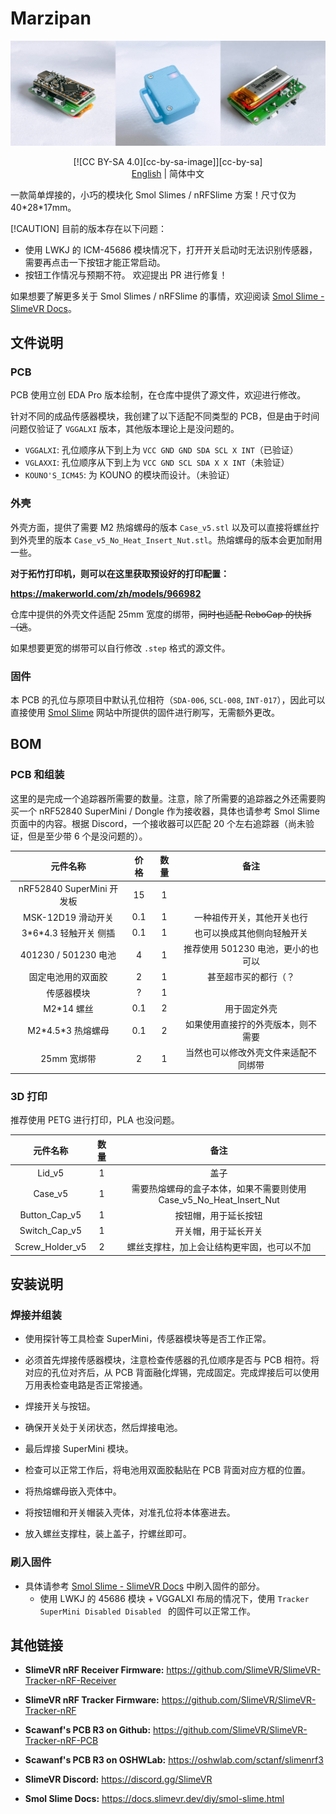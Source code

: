# Marzipan

![sample](.\assets\sample.jpg)

<div style="text-align: center">[![CC BY-SA 4.0][cc-by-sa-image]][cc-by-sa]</div>

<div style="text-align: center"><a href="./README.md">English</a> | 简体中文</div>

一款简单焊接的，小巧的模块化 Smol Slimes / nRFSlime 方案！尺寸仅为 40\*28\*17mm。

[!CAUTION]
目前的版本存在以下问题：
- 使用 LWKJ 的 ICM-45686 模块情况下，打开开关启动时无法识别传感器，需要再点击一下按钮才能正常启动。
- 按钮工作情况与预期不符。
欢迎提出 PR 进行修复！

如果想要了解更多关于 Smol Slimes / nRFSlime 的事情，欢迎阅读 [Smol Slime - SlimeVR Docs](https://docs.slimevr.dev/diy/smol-slime.html)。

## 文件说明

### PCB

PCB 使用立创 EDA Pro 版本绘制，在仓库中提供了源文件，欢迎进行修改。

针对不同的成品传感器模块，我创建了以下适配不同类型的 PCB，但是由于时间问题仅验证了 `VGGALXI` 版本，其他版本理论上是没问题的。

- `VGGALXI`: 孔位顺序从下到上为 `VCC GND GND SDA SCL X INT`（已验证）
- `VGLAXXI`: 孔位顺序从下到上为 `VCC GND SCL SDA X X INT`（未验证）
- `KOUNO'S_ICM45`: 为 KOUNO 的模块而设计。（未验证）

### 外壳

外壳方面，提供了需要 M2 热熔螺母的版本 `Case_v5.stl` 以及可以直接将螺丝拧到外壳里的版本 `Case_v5_No_Heat_Insert_Nut.stl`。热熔螺母的版本会更加耐用一些。

**对于拓竹打印机，则可以在这里获取预设好的打印配置：**

**https://makerworld.com/zh/models/966982**

仓库中提供的外壳文件适配 25mm 宽度的绑带，~~同时也适配 ReboCap 的快拆（逃~~。

如果想要更宽的绑带可以自行修改 `.step` 格式的源文件。

### 固件

本 PCB 的孔位与原项目中默认孔位相符（`SDA-006`, `SCL-008`, `INT-017`），因此可以直接使用 [Smol Slime](https://docs.slimevr.dev/diy/smol-slime.html) 网站中所提供的固件进行刷写，无需额外更改。

## BOM

### PCB 和组装

这里的是完成一个追踪器所需要的数量。注意，除了所需要的追踪器之外还需要购买一个 nRF52840 SuperMini / Dongle 作为接收器，具体也请参考 Smol Slime 页面中的内容。根据 Discord，一个接收器可以匹配 20 个左右追踪器（尚未验证，但是至少带 6 个是没问题的）。

|         元件名称          | 价格 | 数量 |                 备注                 |
| :-----------------------: | :--: | :--: | :----------------------------------: |
| nRF52840 SuperMini 开发板 |  15  |  1   |                                      |
|    MSK-12D19 滑动开关     | 0.1  |  1   |      一种祖传开关，其他开关也行      |
|  3\*6\*4.3 轻触开关 侧插  | 0.1  |  1   |      也可以换成其他侧向轻触开关      |
|   401230 / 501230 电池    |  4   |  1   |  推荐使用 501230 电池，更小的也可以  |
|    固定电池用的双面胶     |  2   |  1   |         甚至超市买的都行（？         |
|        传感器模块         |  ?   |  1   |                                      |
|        M2\*14 螺丝        | 0.1  |  2   |             用于固定外壳             |
|    M2\*4.5\*3 热熔螺母    | 0.1  |  2   |  如果使用直接拧的外壳版本，则不需要  |
|        25mm 宽绑带        |  2   |  1   | 当然也可以修改外壳文件来适配不同绑带 |

### 3D 打印

推荐使用 PETG 进行打印，PLA 也没问题。

|    元件名称     | 数量 |            备注            |
| :-------------: | :--: | :------------------------: |
|     Lid_v5         |  1   | 盖子 |
|     Case_v5        | 1 | 需要热熔螺母的盒子本体，如果不需要则使用 Case_v5_No_Heat_Insert_Nut |
|  Button_Cap_v5      | 1 | 按钮帽，用于延长按钮 |
|  Switch_Cap_v5    | 1 | 开关帽，用于延长开关 |
| Screw_Holder_v5   |  2   |    螺丝支撑柱，加上会让结构更牢固，也可以不加    |
## 安装说明

### 焊接并组装

- 使用探针等工具检查 SuperMini，传感器模块等是否工作正常。

- 必须首先焊接传感器模块，注意检查传感器的孔位顺序是否与 PCB 相符。将对应的孔位对齐后，从 PCB 背面融化焊锡，完成固定。完成焊接后可以使用万用表检查电路是否正常接通。
- 焊接开关与按钮。
- 确保开关处于关闭状态，然后焊接电池。
- 最后焊接 SuperMini 模块。
- 检查可以正常工作后，将电池用双面胶黏贴在 PCB 背面对应方框的位置。
- 将热熔螺母嵌入壳体中。
- 将按钮帽和开关帽装入壳体，对准孔位将本体塞进去。
- 放入螺丝支撑柱，装上盖子，拧螺丝即可。

### 刷入固件

- 具体请参考 [Smol Slime - SlimeVR Docs](https://docs.slimevr.dev/diy/smol-slime.html) 中刷入固件的部分。
  - 使用 LWKJ 的 45686 模块 + VGGALXI 布局的情况下，使用 `Tracker SuperMini Disabled Disabled ` 的固件可以正常工作。

## 其他链接

- **SlimeVR nRF Receiver Firmware:** https://github.com/SlimeVR/SlimeVR-Tracker-nRF-Receiver

- **SlimeVR nRF Tracker Firmware:** https://github.com/SlimeVR/SlimeVR-Tracker-nRF

- **Scawanf's PCB R3 on Github:** https://github.com/SlimeVR/SlimeVR-Tracker-nRF-PCB

- **Scawanf's PCB R3 on OSHWLab:** https://oshwlab.com/sctanf/slimenrf3

- **SlimeVR Discord:** https://discord.gg/SlimeVR

- **Smol Slime Docs:** https://docs.slimevr.dev/diy/smol-slime.html
